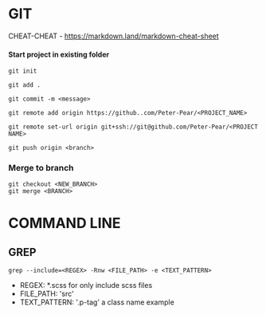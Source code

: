 # GIT

CHEAT-CHEAT - https://markdown.land/markdown-cheat-sheet

#### Start project in existing folder

```
git init
```

```
git add .
```

```
git commit -m <message>
```

```
git remote add origin https://github..com/Peter-Pear/<PROJECT_NAME>
```

```
git remote set-url origin git+ssh://git@github.com/Peter-Pear/<PROJECT NAME>
```

```
git push origin <branch>
```

### Merge to branch

```
git checkout <NEW_BRANCH>
git merge <BRANCH>
```


# COMMAND LINE


## GREP
```
grep --include=<REGEX> -Rnw <FILE_PATH> -e <TEXT_PATTERN>

```
  - REGEX: \*.scss for only include scss files
  - FILE_PATH:  'src'
  - TEXT_PATTERN: '.p-tag' a class name example
